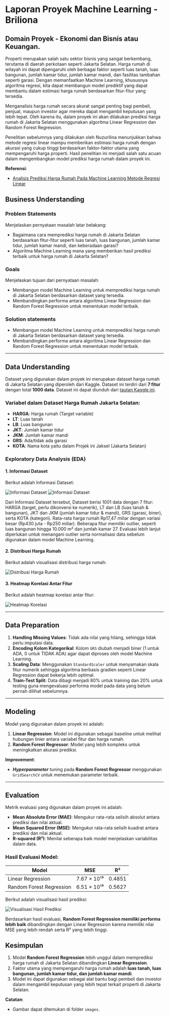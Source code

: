 # Laporan Proyek Machine Learning - Briliona

## Domain Proyek - Ekonomi dan Bisnis atau Keuangan.

Properti merupakan salah satu sektor bisnis yang sangat berkembang, terutama di daerah perkotaan seperti Jakarta Selatan. Harga rumah di wilayah ini dapat dipengaruhi oleh berbagai faktor seperti luas tanah, luas bangunan, jumlah kamar tidur, jumlah kamar mandi, dan fasilitas tambahan seperti garasi. Dengan memanfaatkan Machine Learning, khususnya algoritma regresi, kita dapat membangun model prediktif yang dapat membantu dalam estimasi harga rumah berdasarkan fitur-fitur yang tersedia.

Menganalisis harga rumah secara akurat sangat penting bagi pembeli, penjual, maupun investor agar mereka dapat mengambil keputusan yang lebih tepat. Oleh karena itu, dalam proyek ini akan dilakukan prediksi harga rumah di Jakarta Selatan menggunakan algoritma Linear Regression dan Random Forest Regression.

Penelitian sebelumnya yang dilakukan oleh Nuzurilina menunjukkan bahwa metode regresi linear mampu memberikan estimasi harga rumah dengan akurasi yang cukup tinggi berdasarkan faktor-faktor utama yang mempengaruhi harga properti. Hasil penelitian ini menjadi salah satu acuan dalam mengembangkan model prediksi harga rumah dalam proyek ini.

**Referensi**:
- [Analisis Prediksi Harga Rumah Pada Machine Learning Metode Regresi Linear](https://journal.utmmataram.ac.id/index.php/explore/article/view/123)


## Business Understanding

### Problem Statements

Menjelaskan pernyataan masalah latar belakang:
- Bagaimana cara memprediksi harga rumah di Jakarta Selatan berdasarkan fitur-fitur seperti luas tanah, luas bangunan, jumlah kamar tidur, jumlah kamar mandi, dan keberadaan garasi?
- Algoritma Machine Learning mana yang memberikan hasil prediksi terbaik untuk harga rumah di Jakarta Selatan?

### Goals

Menjelaskan tujuan dari pernyataan masalah:
- Membangun model Machine Learning untuk memprediksi harga rumah di Jakarta Selatan berdasarkan dataset yang tersedia.
- Membandingkan performa antara algoritma Linear Regression dan Random Forest Regression untuk menentukan model terbaik.

### Solution statements
- Membangun model Machine Learning untuk memprediksi harga rumah di Jakarta Selatan berdasarkan dataset yang tersedia.
- Membandingkan performa antara algoritma Linear Regression dan Random Forest Regression untuk menentukan model terbaik.

--- 

## Data Understanding
Dataset yang digunakan dalam proyek ini merupakan dataset harga rumah di Jakarta Selatan yang diperoleh dari Kaggle. Dataset ini terdiri dari **7 fitur** dengan total **1000 data**. Dataset ini dapat diunduh dari [tautan Kaggle ini](https://www.kaggle.com/datasets/wageraldine/data-harga-rumah-jakarta-selatan-csv).

### Variabel dalam Dataset Harga Rumah Jakarta Selatan:

- **HARGA**: Harga rumah (Target variable)
- **LT**: Luas tanah
- **LB**: Luas bangunan
- **JKT**: Jumlah kamar tidur
- **JKM**: Jumlah kamar mandi
- **GRS**: Ada/tidak ada garasi
- **KOTA**: Nama kota yaitu dalam Projek ini Jaksel (Jakarta Selatan)

### Exploratory Data Analysis (EDA)

#### 1. Informasi Dataset
Berikut adalah Informasi Dataset:

![Informasi Dataset](image/informasi_dataset1.png)
![Informasi Dataset](image/informasi_dataset2.png)

Dari Informasi Dataset tersebut, Dataset berisi 1001 data dengan 7 fitur: HARGA (target, perlu dikonversi ke numerik), LT dan LB (luas tanah & bangunan), JKT dan JKM (jumlah kamar tidur & mandi), GRS (garasi, biner), serta KOTA (kategori). Rata-rata harga rumah Rp17,47 miliar dengan variasi besar (Rp430 juta - Rp250 miliar). Beberapa fitur memiliki outlier, seperti luas bangunan hingga 10.000 m² dan jumlah kamar 27. Evaluasi lebih lanjut diperlukan untuk menangani outlier serta normalisasi data sebelum digunakan dalam model Machine Learning.

#### 2. Distribusi Harga Rumah
Berikut adalah visualisasi distribusi harga rumah:

![Distribusi Harga Rumah](image/distribusi_harga_rumah.png)

#### 3. Heatmap Korelasi Antar Fitur
Berikut adalah heatmap korelasi antar fitur:

![Heatmap Korelasi](image/correlation_map.png)

---

## Data Preparation
1. **Handling Missing Values**: Tidak ada nilai yang hilang, sehingga tidak perlu imputasi data.
2. **Encoding Kolom Kategorikal**: Kolom `GRS` diubah menjadi biner (1 untuk ADA, 0 untuk TIDAK ADA) agar dapat diproses oleh model Machine Learning.
3. **Scaling Data**: Menggunakan `StandardScaler` untuk menyamakan skala fitur numerik sehingga algoritma berbasis gradien seperti Linear Regression dapat bekerja lebih optimal.
4. **Train-Test Split**: Data dibagi menjadi 80% untuk training dan 20% untuk testing guna mengevaluasi performa model pada data yang belum pernah dilihat sebelumnya.

---

## Modeling
Model yang digunakan dalam proyek ini adalah:
1. **Linear Regression**:  Model ini digunakan sebagai baseline untuk melihat hubungan linier antara variabel fitur dan harga rumah.
2. **Random Forest Regressor**: Model yang lebih kompleks untuk meningkatkan akurasi prediksi.

**Improvement**:
- ***Hyperparameter*** tuning pada **Random Forest Regressor** menggunakan `GridSearchCV` untuk menemukan parameter terbaik.

---

## Evaluation
Metrik evaluasi yang digunakan dalam proyek ini adalah:

- **Mean Absolute Error (MAE)**: Mengukur rata-rata selisih absolut antara prediksi dan nilai aktual.
- **Mean Squared Error (MSE)**: Mengukur rata-rata selisih kuadrat antara prediksi dan nilai aktual.
- **R-squared (R²)**: Menilai seberapa baik model menjelaskan variabilitas dalam data.

### Hasil Evaluasi Model:

| Model                    | MSE               | R²     |
| ------------------------ | ---------------- | ------ |
| Linear Regression        | 7.67 × 10¹⁹      | 0.4851 |
| Random Forest Regression | 6.51 × 10¹⁹      | 0.5627 |

Berikut adalah visualisasi hasil prediksi:

![Visualisasi Hasil Prediksi](image/visualisasi.png)

Berdasarkan hasil evaluasi, **Random Forest Regression memiliki performa lebih baik** dibandingkan dengan Linear Regression karena memiliki nilai MSE yang lebih rendah serta R² yang lebih tinggi.

## Kesimpulan

1. Model **Random Forest Regression** lebih unggul dalam memprediksi harga rumah di Jakarta Selatan dibandingkan **Linear Regression**.
2. Faktor utama yang mempengaruhi harga rumah adalah **luas tanah, luas bangunan, jumlah kamar tidur, dan jumlah kamar mandi**.
3. Model ini dapat digunakan sebagai alat bantu bagi pembeli dan investor dalam mengambil keputusan yang lebih tepat terkait properti di Jakarta Selatan.

**Catatan**:
- Gambar dapat ditemukan di folder `images`.